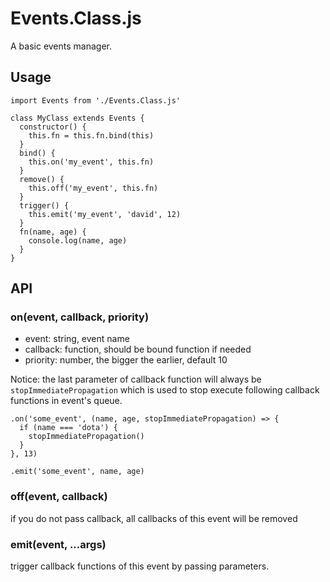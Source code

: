 # Events.Class.js

A basic events manager.

## Usage

```
import Events from './Events.Class.js'

class MyClass extends Events {
  constructor() {
    this.fn = this.fn.bind(this)
  }
  bind() {
    this.on('my_event', this.fn)
  }
  remove() {
    this.off('my_event', this.fn)
  }
  trigger() {
    this.emit('my_event', 'david', 12)
  }
  fn(name, age) {
    console.log(name, age)
  }
}
```

## API

### on(event, callback, priority)

- event: string, event name
- callback: function, should be bound function if needed
- priority: number, the bigger the earlier, default 10

Notice: the last parameter of callback function will always be `stopImmediatePropagation` which is used to stop execute following callback functions in event's queue.

```
.on('some_event', (name, age, stopImmediatePropagation) => {
  if (name === 'dota') {
    stopImmediatePropagation()
  }
}, 13)
```

```
.emit('some_event', name, age)
```

### off(event, callback)

if you do not pass callback, all callbacks of this event will be removed

### emit(event, ...args)

trigger callback functions of this event by passing parameters.
